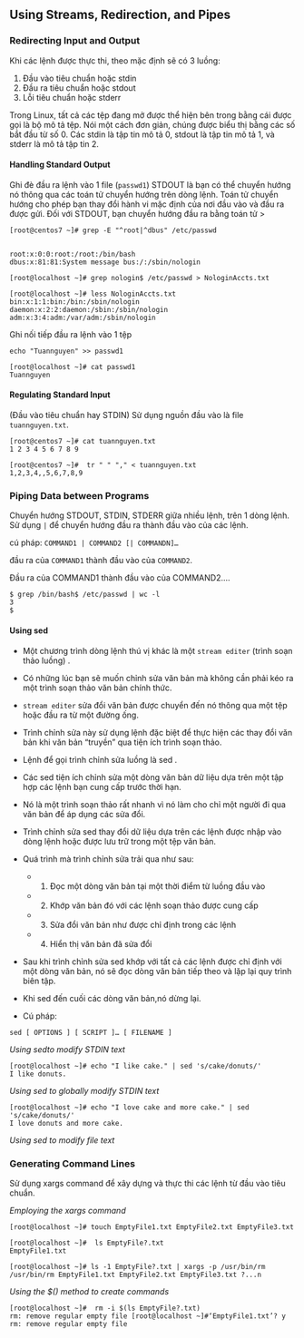 ## Using Streams, Redirection, and Pipes

### Redirecting	Input	and	Output

Khi các lệnh được thực thi, theo mặc định sẽ có 3 luồng: 

1. Đầu vào tiêu chuẩn hoặc stdin
2. Đầu ra tiêu chuẩn hoặc stdout
3. Lỗi tiêu chuẩn hoặc stderr

Trong Linux, tất cả các tệp đang mở được thể hiện bên trong bằng cái được gọi là bộ mô tả tệp. Nói một cách đơn giản, chúng được biểu thị bằng các số bắt đầu từ số 0. Các stdin là tập tin mô tả 0, stdout là tập tin mô tả 1, và stderr là mô tả tập tin 2.

#### Handling Standard Output

Ghi đè đầu ra lệnh vào 1 file (`passwd1`)
STDOUT là bạn có thể chuyển hướng nó thông qua các toán tử chuyển hướng trên dòng lệnh. Toán tử chuyển hướng cho phép bạn thay đổi hành vi mặc định của nơi đầu vào và đầu ra được gửi. Đối với STDOUT, bạn chuyển hướng đầu ra bằng toán tử > 
```
[root@centos7 ~]# grep -E "^root|^dbus" /etc/passwd


root:x:0:0:root:/root:/bin/bash
dbus:x:81:81:System message bus:/:/sbin/nologin
```
```
[root@localhost ~]# grep nologin$ /etc/passwd > NologinAccts.txt

[root@localhost ~]# less NologinAccts.txt
bin:x:1:1:bin:/bin:/sbin/nologin
daemon:x:2:2:daemon:/sbin:/sbin/nologin
adm:x:3:4:adm:/var/adm:/sbin/nologin
```



Ghi nối tiếp đầu ra lệnh vào 1 tệp 

```
echo "Tuannguyen" >> passwd1
```

```
[root@localhost ~]# cat passwd1
Tuannguyen
```



#### Regulating Standard Input
(Đầu vào tiêu chuẩn hay STDIN)
Sử dụng nguồn đầu vào là file `tuannguyen.txt`. 

```
[root@centos7 ~]# cat tuannguyen.txt
1 2 3 4 5 6 7 8 9 
```
```
[root@centos7 ~]#  tr " " "," < tuannguyen.txt
1,2,3,4,,5,6,7,8,9
```

### Piping Data between Programs

Chuyển hướng STDOUT, STDIN, STDERR giữa nhiều lệnh, trên 1 dòng lệnh. Sử dụng `|` để chuyển hướng đầu ra thành đầu vào của các lệnh. 

cú pháp: `COMMAND1 | COMMAND2 [| COMMANDN]…` 

đầu ra của `COMMAND1` thành đầu vào của `COMMAND2`.

Đầu ra của COMMAND1 thành đầu vào của COMMAND2....

```
$ grep /bin/bash$ /etc/passwd | wc -l
3
$
```

#### Using sed

- Một chương trình dòng lệnh thú vị khác là một `stream editer` (trình soạn thảo luồng) . 
- Có những lúc bạn sẽ muốn chỉnh sửa văn bản mà không cần phải kéo ra một trình soạn thảo văn bản chính thức.
- `stream editer` sửa đổi văn bản được chuyển đến nó thông qua một tệp hoặc đầu ra từ một đường ống. 
- Trình chỉnh sửa này sử dụng lệnh đặc biệt để thực hiện các thay đổi văn bản khi văn bản “truyền” qua tiện ích trình soạn thảo.
- Lệnh để gọi trình chỉnh sửa luồng là sed . 
- Các sed tiện ích chỉnh sửa một dòng văn bản dữ liệu dựa trên một tập hợp các lệnh bạn cung cấp trước thời hạn. 
- Nó là một trình soạn thảo rất nhanh vì nó làm cho chỉ một người đi qua văn bản để áp dụng các sửa đổi.
- Trình chỉnh sửa sed thay đổi dữ liệu dựa trên các lệnh được nhập vào dòng lệnh hoặc được lưu trữ trong một tệp văn bản.
-  Quá trình mà trình chỉnh sửa trải qua như sau:
   -  1. Đọc một dòng văn bản tại một thời điểm từ luồng đầu vào
   -  2. Khớp văn bản đó với các lệnh soạn thảo được cung cấp
   -  3. Sửa đổi văn bản như được chỉ định trong các lệnh
   -  4. Hiển thị văn bản đã sửa đổi

- Sau khi trình chỉnh sửa sed khớp với tất cả các lệnh được chỉ định với một dòng văn bản, nó sẽ đọc dòng văn bản tiếp theo và lặp lại quy trình biên tập. 
- Khi sed đến cuối các dòng văn bản,nó dừng lại.
- Cú pháp:

`sed [ OPTIONS ] [ SCRIPT ]… [ FILENAME ]`

*Using sedto modify STDIN text*

```
[root@localhost ~]# echo "I like cake." | sed 's/cake/donuts/'
I like donuts.
```
 *Using	sed to	globally	modify	STDIN	text*

 ```
[root@localhost ~]# echo "I love cake and more cake." | sed 's/cake/donuts/'
I love donuts and more cake.
```
  *Using	sed to	modify	file	text*
  

### Generating Command Lines

Sử dụng xargs command để xây dựng và thực thi các lệnh từ đầu vào tiêu chuẩn.

*Employing	the	xargs command*

```
[root@localhost ~]# touch EmptyFile1.txt EmptyFile2.txt EmptyFile3.txt

[root@localhost ~]#  ls EmptyFile?.txt
EmptyFile1.txt 

[root@localhost ~]# ls -1 EmptyFile?.txt | xargs -p /usr/bin/rm
/usr/bin/rm EmptyFile1.txt EmptyFile2.txt EmptyFile3.txt ?...n

```

 *Using	the	$()	method	to	create	commands*

```
[root@localhost ~]#  rm -i $(ls EmptyFile?.txt)
rm: remove regular empty file [root@localhost ~]#‘EmptyFile1.txt’? y
rm: remove regular empty file 
